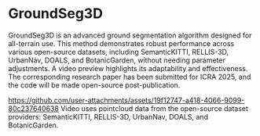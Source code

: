 # GroundSeg3D
GroundSeg3D is an advanced ground segmentation algorithm designed for all-terrain use. This method demonstrates robust performance across various open-source datasets, including SemanticKITTI, RELLIS-3D, UrbanNav, DOALS, and BotanicGarden, without needing parameter adjustments. A video preview highlights its adaptability and effectiveness. The corresponding research paper has been submitted for ICRA 2025, and the code will be made open-source post-publication.

https://github.com/user-attachments/assets/19f12747-a418-4066-9099-80c237640638
Video uses pointcloud data from the open-source dataset providers: SemanticKITTI, RELLIS-3D, UrbanNav, DOALS, and BotanicGarden.
